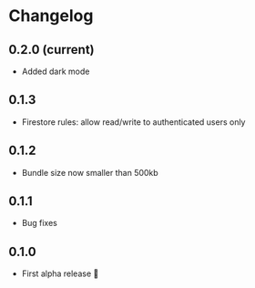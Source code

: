 # Changelog

## 0.2.0 (current)

- Added dark mode

## 0.1.3

- Firestore rules: allow read/write to authenticated users only

## 0.1.2

- Bundle size now smaller than 500kb
  
## 0.1.1

- Bug fixes

## 0.1.0

- First alpha release 🎉
